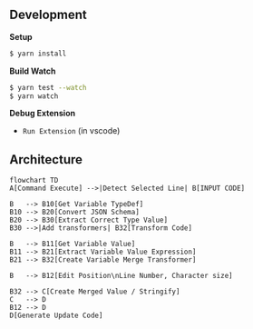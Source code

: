 ## Development

**Setup**

```bash
$ yarn install
```

**Build Watch**

```bash
$ yarn test --watch
$ yarn watch
```

**Debug Extension**

- `Run Extension` (in vscode)

## Architecture

```mermaid
flowchart TD
A[Command Execute] -->|Detect Selected Line| B[INPUT CODE]

B   --> B10[Get Variable TypeDef]
B10 --> B20[Convert JSON Schema]
B20 --> B30[Extract Correct Type Value]
B30 -->|Add transformers| B32[Transform Code]

B   --> B11[Get Variable Value]
B11 --> B21[Extract Variable Value Expression]
B21 --> B32[Create Variable Merge Transformer]

B   --> B12[Edit Position\nLine Number, Character size]

B32 --> C[Create Merged Value / Stringify]
C   --> D
B12 --> D
D[Generate Update Code]
```
